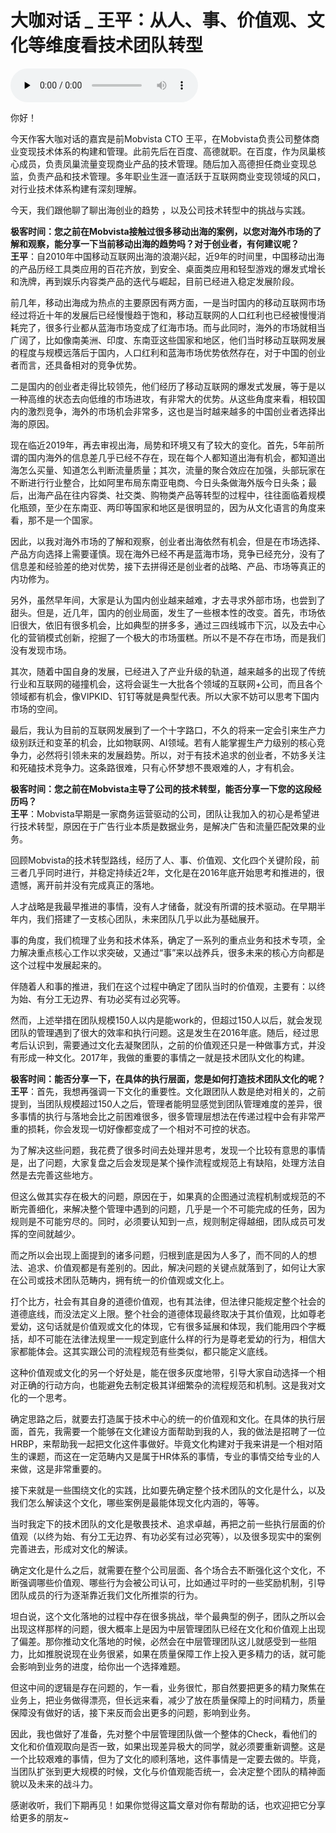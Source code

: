 # 大咖对话 _ 王平：从人、事、价值观、文化等维度看技术团队转型

<audio id="audio" title="大咖对话 | 王平：从人、事、价值观、文化等维度看技术团队转型" controls="" preload="none"><source id="mp3" src="https://static001.geekbang.org/resource/audio/4b/f5/4b233e00efb5cfbb5c18d5fed1b1b4f5.mp3"></audio>

你好！

今天作客大咖对话的嘉宾是前Mobvista CTO 王平，在Mobvista负责公司整体商业变现技术体系的构建和管理。此前先后在百度、高德就职。在百度，作为凤巢核心成员，负责凤巢流量变现商业产品的技术管理。随后加入高德担任商业变现总监，负责产品和技术管理。多年职业生涯一直活跃于互联网商业变现领域的风口，对行业技术体系构建有深刻理解。

今天，我们跟他聊了聊出海创业的趋势 ，以及公司技术转型中的挑战与实践。

**极客时间：您之前在Mobvista接触过很多移动出海的案例，以您对海外市场的了解和观察，能分享一下当前移动出海的趋势吗？对于创业者，有何建议呢？**<br>
**王平**：自2010年中国移动互联网出海的浪潮兴起，近9年的时间里，中国移动出海的产品历经工具类应用的百花齐放，到安全、桌面类应用和轻型游戏的爆发式增长和洗牌，再到娱乐内容类产品的迭代与崛起，目前已经进入稳定发展阶段。

前几年，移动出海成为热点的主要原因有两方面，一是当时国内的移动互联网市场经过将近十年的发展后已经慢慢趋于饱和，移动互联网的人口红利也已经被慢慢消耗完了，很多行业都从蓝海市场变成了红海市场。而与此同时，海外的市场就相当广阔了，比如像南美洲、印度、东南亚这些国家和地区，他们当时移动互联网发展的程度与规模远落后于国内，人口红利和蓝海市场优势依然存在，对于中国的创业者而言，还具备相对的竞争优势。

二是国内的创业者走得比较领先，他们经历了移动互联网的爆发式发展，等于是以一种高维的状态去向低维的市场进攻，有非常大的优势。从这些角度来看，相较国内的激烈竞争，海外的市场机会非常多，这也是当时越来越多的中国创业者选择出海的原因。

现在临近2019年，再去审视出海，局势和环境又有了较大的变化。首先，5年前所谓的国内海外的信息差几乎已经不存在，现在每个人都知道出海有机会，都知道出海怎么买量、知道怎么判断流量质量；其次，流量的聚合效应在加强，头部玩家在不断进行行业整合，比如阿里布局东南亚电商、今日头条做海外版今日头条；最后，出海产品在往内容类、社交类、购物类产品等转型的过程中，往往面临着规模化瓶颈，至少在东南亚、两印等国家和地区是很明显的，因为从文化语言的角度来看，那不是一个国家。

因此，以我对海外市场的了解和观察，创业者出海依然有机会，但是在市场选择、产品方向选择上需要谨慎。现在海外已经不再是蓝海市场，竞争已经充分，没有了信息差和经验差的绝对优势，接下去拼得还是创业者的战略、产品、市场等真正的内功修为。

另外，虽然早年间，大家是认为国内创业越来越难，才去寻求外部市场，也尝到了甜头。但是，近几年，国内的创业局面，发生了一些根本性的改变。首先，市场依旧很大，依旧有很多机会，比如典型的拼多多，通过三四线城市下沉，以及去中心化的营销模式创新，挖掘了一个极大的市场蛋糕。所以不是不存在市场，而是我们没有发现市场。

其次，随着中国自身的发展，已经进入了产业升级的轨道，越来越多的出现了传统行业和互联网的碰撞机会，这将会诞生一大批各个领域的互联网+公司，而且各个领域都有机会，像VIPKID、钉钉等就是典型代表。所以大家不妨可以思考下国内市场的空间。

最后，我认为目前的互联网发展到了一个十字路口，不久的将来一定会引来生产力级别跃迁和变革的机会，比如物联网、AI领域。若有人能掌握生产力级别的核心竞争力，必然将引领未来的发展趋势。所以，对于有技术追求的创业者，不妨多关注和死磕技术竞争力。这条路很难，只有心怀梦想不畏艰难的人，才有机会。

**极客时间：您之前在Mobvista主导了公司的技术转型，能否分享一下您的这段经历吗？**<br>
**王平**：Mobvista早期是一家商务运营驱动的公司，团队让我加入的初心是希望进行技术转型，原因在于广告行业本质是数据业务，是解决广告和流量匹配效果的业务。

回顾Mobvista的技术转型路线，经历了人、事、价值观、文化四个关键阶段，前三者几乎同时进行，并稳定持续近2年，文化是在2016年底开始思考和推进的，很遗憾，离开前并没有完成真正的落地。

人才战略是我最早推进的事情，没有人才储备，就没有所谓的技术驱动。在早期半年内，我们搭建了一支核心团队，未来团队几乎以此为基础展开。

事的角度，我们梳理了业务和技术体系，确定了一系列的重点业务和技术专项，全力解决重点核心工作以求突破，又通过“事”来以战养兵，很多未来的核心方向都是这个过程中发展起来的。

伴随着人和事的推进，我们在这个过程中确定了团队当时的价值观，主要有：以终为始、有分工无边界、有功必奖有过必究等。

然而，上述举措在团队规模150人以内是能work的，但超过150人以后，就会发现团队的管理遇到了很大的效率和执行问题。这是发生在2016年底。随后，经过思考后认识到，需要通过文化去凝聚团队，之前的价值观还只是一种做事方式，并没有形成一种文化。2017年，我做的重要的事情之一就是技术团队文化的构建。

**极客时间：能否分享一下，在具体的执行层面，您是如何打造技术团队文化的呢？**<br>
**王平**：首先，我想再强调一下文化的重要性。文化跟团队人数是绝对相关的，之前提到，当团队规模超过150人之后，管理者能明显感觉到团队管理难度的差异，很多事情的执行与落地会比之前困难很多，很多管理层想法在传递过程中会有非常严重的损耗，你会发现一切好像都变成了一个相对不可控的状态。

为了解决这些问题，我花费了很多时间去处理并思考，发现一个比较有意思的事情是，出了问题，大家复盘之后会发现是某个操作流程或规范上有缺陷，处理方法自然是去完善这些地方。

但这么做其实存在极大的问题，原因在于，如果真的企图通过流程机制或规范的不断完善细化，来解决整个管理中遇到的问题，几乎是一个不可能完成的任务，因为规则是不可能穷尽的。同时，必须要认知到一点，规则制定得越细，团队成员可发挥的空间就越少。

而之所以会出现上面提到的诸多问题，归根到底是因为人多了，而不同的人的想法、追求、价值观都是有差别的。因此，解决问题的关键点就落到了，如何让大家在公司或技术团队范畴内，拥有统一的价值观或文化上。

打个比方，社会有其自身的道德价值观，也有其法律，但法律只能规定整个社会的道德底线，而没法定义上限。整个社会的道德体现最终取决于其价值观，比如尊老爱幼，这句话就是价值观或文化的体现，它有很多延展和体现，我们能用四个字概括，却不可能在法律法规里一一规定到底什么样的行为是尊老爱幼的行为，相信大家都能体会。这其实跟公司的流程规范有些类似，都只能定义底线。

这种价值观或文化的另一个好处是，能在很多灰度地带，引导大家自动选择一个相对正确的行动方向，也能避免去制定极其详细繁杂的流程规范和机制。这是我对文化的一个思考。

确定思路之后，就要去打造属于技术中心的统一的价值观和文化。在具体的执行层面，首先，我需要一个能够在文化建设方面帮助到我的人，我的做法是招聘了一位HRBP，来帮助我一起把文化这件事做好。毕竟文化构建对于我来讲是一个相对陌生的课题，而这在一定范畴内又是属于HR体系的事情，专业的事情交给专业的人来做，这是非常重要的。

接下来就是一些围绕文化的实践，比如要先确定整个技术团队的文化是什么，以及我们怎么解读这个文化，哪些案例是最能体现文化内涵的，等等。

当时我定下的技术团队的文化是敬畏技术、追求卓越，再把之前一些执行层面的价值观（以终为始、有分工无边界、有功必奖有过必究等），以及很多现实中的案例完善进去，形成对文化的解读。

确定文化是什么之后，就需要在整个公司层面、各个场合去不断强化这个文化，不断强调哪些价值观、哪些行为会被公司认可，比如通过平时的一些奖励机制，引导团队成员的行为逐渐靠近我们文化所推崇的行为。

坦白说，这个文化落地的过程中存在很多挑战，举个最典型的例子，团队之所以会出现这样那样的问题，很大概率上是因为中层管理团队已经在文化和价值观上出现了偏差。那你推动文化落地的时候，必然会在中层管理团队这儿就感受到一些阻力，比如推脱说现在业务很紧，如果在质量保障工作上投入更多精力的话，就可能会影响到业务的进度，给你出一个选择难题。

但这中间的逻辑是存在问题的，乍一看，业务很忙，那自然要把更多的精力聚焦在业务上，把业务做得漂亮，但长远来看，减少了放在质量保障上的时间精力，质量保障没有做好的话，接下来反而会出更多的问题，影响到业务。

因此，我也做好了准备，先对整个中层管理团队做一个整体的Check，看他们的文化和价值观取向是否一致，如果出现差异极大的同学，就必须要重新调整。这是一个比较艰难的事情，但为了文化的顺利落地，这件事情是一定要去做的。毕竟，当团队扩张到更大规模的时候，文化与价值观能否统一，会决定整个团队的精神面貌以及未来的战斗力。

感谢收听，我们下期再见！如果你觉得这篇文章对你有帮助的话，也欢迎把它分享给更多的朋友~


